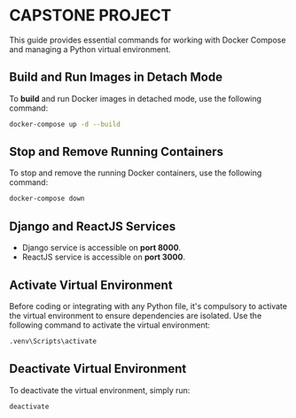 # CAPSTONE PROJECT

This guide provides essential commands for working with Docker Compose and managing a Python virtual environment.

## Build and Run Images in Detach Mode

To **build** and run Docker images in detached mode, use the following command:
```bash
docker-compose up -d --build
```

## Stop and Remove Running Containers

To stop and remove the running Docker containers, use the following command:
```bash
docker-compose down
```

## Django and ReactJS Services

- Django service is accessible on **port 8000**.
- ReactJS service is accessible on **port 3000**.

## Activate Virtual Environment

Before coding or integrating with any Python file, it's compulsory to activate the virtual environment to ensure dependencies are isolated. Use the following command to activate the virtual environment:

```bash
.venv\Scripts\activate
```

## Deactivate Virtual Environment

To deactivate the virtual environment, simply run:

```bash
deactivate
```